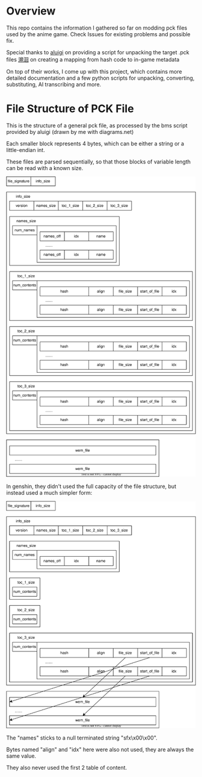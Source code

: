 # Overview

This repo contains the information I gathered so far on modding pck files used by the anime game.
Check Issues for existing problems and possible fix.

Special thanks to
[aluigi](https://zenhax.com/viewtopic.php?t=13348) on providing a script for unpacking the target .pck files
[溯洄](https://github.com/w4123/GenshinVoice) on creating a mapping from hash code to in-game metadata

On top of their works, I come up with this project, which contains more detailed documentation and a few python scripts for unpacking, converting, substituting, AI transcribing and more.

# File Structure of PCK File

This is the structure of a general pck file, as processed by the bms script provided by aluigi (drawn by me with diagrams.net)

Each smaller block represents 4 bytes, which can be either a string or a little-endian int.

These files are parsed sequentially, so that those blocks of variable length can be read with a known size.

![](README.assets/structure.svg)

In genshin, they didn't used the full capacity of the file structure, but instead used a much simpler form:

![](README.assets/structure_in_genshin.svg)

The "names" sticks to a null terminated string "sfx\x00\x00".

Bytes named "align" and "idx" here were also not used, they are always the same value.

They also never used the first 2 table of content.
